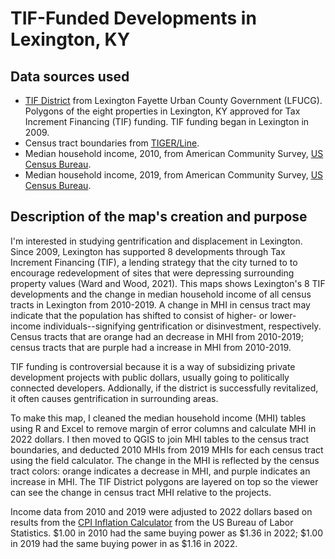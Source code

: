 # TIF-Funded Developments in Lexington, KY

## Data sources used
- [TIF District](https://data-lfucg.hub.arcgis.com/datasets/3a457d1e28464d9dbcbe3091c0b810d6_0/about) from Lexington Fayette Urban County Government (LFUCG). Polygons of the eight properties in Lexington, KY approved for Tax Increment Financing (TIF) funding. TIF funding began in Lexington in 2009.
- Census tract boundaries from [TIGER/Line](https://www.census.gov/cgi-bin/geo/shapefiles/index.php).
- Median household income, 2010, from American Community Survey, [US Census Bureau](https://data.census.gov/).
- Median household income, 2019, from American Community Survey, [US Census Bureau](https://data.census.gov/).

## Description of the map's creation and purpose
I'm interested in studying gentrification and displacement in Lexington. Since 2009, Lexington has supported 8 developments through Tax Increment Financing (TIF), a lending strategy that the city turned to to encourage redevelopment of sites that were depressing surrounding property values (Ward and Wood, 2021). This maps shows Lexington's 8 TIF developments and the change in median household income of all census tracts in Lexington from 2010-2019. A change in MHI in census tract may indicate that the population has shifted to consist of higher- or lower-income individuals--signifying gentrification or disinvestment, respectively. Census tracts that are orange had an decrease in MHI from 2010-2019; census tracts that are purple had a increase in MHI from 2010-2019.

TIF funding is controversial because it is a way of subsidizing private development projects with public dollars, usually going to politically connected developers. Addionally, if the district is successfully revitalized, it often causes gentrification in surrounding areas.

To make this map, I cleaned the median household income (MHI) tables using R and Excel to remove margin of error columns and calculate MHI in 2022 dollars. I then moved to QGIS to join MHI tables to the census tract boundaries, and deducted 2010 MHIs from 2019 MHIs for each census tract using the field calculator. The change in the MHI is reflected by the census tract colors: orange indicates a decrease in MHI, and purple indicates an increase in MHI. The TIF District polygons are layered on top so the viewer can see the change in census tract MHI relative to the projects.

Income data from 2010 and 2019 were adjusted to 2022 dollars based on results from the [CPI Inflation Calculator](https://www.bls.gov/data/inflation_calculator.htm) from the US Bureau of Labor Statistics. $1.00 in 2010 had the same buying power as $1.36 in 2022; $1.00 in 2019 had the same buying power in as $1.16 in 2022.
